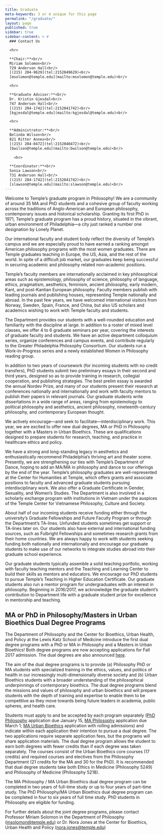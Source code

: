```yaml
---
title: Graduate
meta-keywords: 3 or 4 unique for this page
permalink: "/graduate/"
layout: page
published: true
sidebar: true
sidebar-content: > #
  ### Contact Us

  <hr>

  **Chair:**<br/>
  Miriam Solomon<br/>
  729 Anderson Hall<br/>
  [(215) 204-9629](tel:2152049629)<br/>
  [msolomon@temple.edu](mailto:msolomon@temple.edu)<br/>

  <hr>

  **Graduate Advisor:**<br/>
  Dr. Kristin Gjesdal<br/>
  747 Anderson Hall<br/>
  [(215) 204-1742](tel:2152041742)<br/>
  [kgjesdal@temple.edu](mailto:kgjesdal@temple.edu)<br/>

  <hr>

  **Administrator:**<br/>
  Belinda Wilson<br/>
  821 Ritter Annex<br/>
  [(215) 204-0472](tel:2152040472)<br/>
  [bwilson@temple.edu](mailto:bwilson@temple.edu)<br/>
  
    <hr>

  **Coordinator:**<br/>
  Sonia Lawson<br/>
  731 Anderson Hall<br/>
  [(215) 204-1742](tel:2152041742)<br/>
  [slawson@temple.edu](mailto:slawson@temple.edu)<br/>
---
```


Welcome to Temple’s graduate program in Philosophy! We are a community of around 35 MA and PhD students and a cohesive group of faculty working across the traditions of Anglo-American and European philosophy, contemporary issues and historical scholarship. Granting its first PhD in 1971, Temple’s graduate program has a proud history, situated in the vibrant, urban environment of Philadelphia—a city just ranked a number one designation by Lonely Planet.

Our international faculty and student body reflect the diversity of Temple’s campus and we are especially proud to have earned a ranking amongst American philosophy programs with the most women graduates. There are Temple graduates teaching in Europe, the US, Asia, and the rest of the world. In spite of a difficult job market, our graduates keep being successful in securing academic and philosophy related non-academic positions.

Temple’s faculty members are internationally acclaimed in key philosophical areas such as epistemology, philosophy of science, philosophy of language, ethics, pragmatism, aesthetics, feminism, ancient philosophy, early modern, Kant, and post-Kantian European philosophy. Faculty members publish with leading journals and publishing houses, representing Temple nationally and abroad. In the past few years, we have welcomed international visitors from Norway, Sweden, Spain, France, and China, but also US scholars and academics wishing to work with Temple faculty and students.

The Department provides our students with a well-rounded education and familiarity with the discipline at large. In addition to a roster of mixed level classes, we offer 4 to 6 graduate seminars per year, covering the interests of graduate faculty and students. We have an active department colloquium series, organize conferences and campus events, and contribute regularly to the Greater Philadelphia Philosophy Consortium. Our students run a Work-in-Progress series and a newly established Women in Philosophy reading group.

In addition to two years of coursework (for incoming students with no credit transfers), PhD students submit two preliminary essays in their second and third years, designed so as to provide training in research, collegial cooperation, and publishing strategies. The best prelim essay is awarded the annual Nordev Prize, and many of our students present their research at conferences nationally and internationally and work with faculty mentors to publish their papers in relevant journals. Our graduate students write dissertations in a wide range of areas, ranging from epistemology to political philosophy and aesthetics, ancient philosophy, nineteenth-century philosophy, and contemporary European thought.

We actively encourage—and seek to facilitate—interdisciplinary work. This year, we are excited to offer new dual degrees, MA or PhD in Philosophy together with a Masters in Urban Bioethics. These are qualifications designed to prepare students for research, teaching, and practice in healthcare ethics and policy.

We have a strong and long-standing legacy in aesthetics and enthusiastically recommend Philadelphia’s thriving art and theater scene. Presently, we are strengthening our ties with Temple’s Department of Dance, hoping to add an MA/MA in philosophy and dance to our offerings by the end of the year. Temple’s philosophy graduates are well-represented at the Center for Humanities at Temple, which offers grants and associate positions to faculty and advanced graduate students pursuing interdisciplinary work.  We also offer a Graduate Certificate in Gender, Sexuality, and Women’s Studies. The Department is also involved in a scholarly exchange program with institutions in Vietnam under the auspices of the Temple Center for Vietnamese Philosophy, Culture and Society.

About half of our incoming students receive funding either through the university’s Graduate Fellowships and Future Faculty Program or through the Department’s TA-lines. Unfunded students sometimes get support or TA-lines later on. Our students also have external and international funding sources, such as Fulbright Fellowships and sometimes research grants from their home countries. We are always happy to work with students seeking funding both nationally and internationally and encourage our graduate students to make use of our networks to integrate studies abroad into their graduate school experience.

Our graduate students typically assemble a solid teaching portfolio, working with faculty teaching mentors and the Teaching and Learning Center to build their skills as mentors and educators. We encourage our PhD students to pursue Temple’s Teaching in Higher Education Certificate. Our graduate students also run a mentor program for undergraduates with an interest in philosophy. Beginning in 2016/2017, we acknowledge the graduate student’s contribution to Department life with a graduate student prize for excellence in mentorship and teaching.

## MA or PhD in Philosophy/Masters in Urban Bioethics Dual Degree Programs

The Department of Philosophy and the Center for Bioethics, Urban Health, and Policy at the Lewis Katz School of Medicine introduce the first dual degree programs with a PhD or MA in Philosophy and a Masters in Urban Bioethics! Both degree programs are now accepting applications for Fall 2017 admission. The dual degrees are also announced [here](https://medicine.temple.edu/departments-centers/research-centers/center-bioethics-urban-health-and-policy/educational-programs/dual-degrees).

The aim of the dual degree programs is to provide (a) Philosophy PhD or MA students with specialized training in the ethics, values, and politics of health in our increasingly multi-dimensionally diverse society and (b) Urban Bioethics students with a broader understanding of the philosophical underpinnings of contemporary bioethics. The dual degree programs blend the missions and values of philosophy and urban bioethics and will prepare students with the depth of training and expertise to enable them to be competitive as they move towards being future leaders in academia, public spheres, and health care.

Students must apply to and be accepted by each program separately ([PhD Philosophy](http://www.cla.temple.edu/philosophy/graduate-program/information-for-applicants/) application due January 15, [MA Philosophy](http://www.cla.temple.edu/philosophy/graduate-program/information-for-applicants/) application due March 1; [MA Urban Bioethics](http://bulletin.temple.edu/graduate/scd/medicine/urban-bioethics-ma/) application with rolling admissions) and indicate within each application their intention to pursue a dual degree. The two applications require separate application fees, but the programs will share application materials. The dual degree program allows the student to earn both degrees with fewer credits than if each degree was taken separately. The courses consist of the Urban Bioethics core courses (17 credits) and required courses and electives from the Philosophy Department (21 credits for the MA and 30 for the PhD). It is recommended that dual degree students take both Ethics in Medicine (Philosophy 5249) and Philosophy of Medicine (Philosophy 5218).

The MA Philosophy / MA Urban Bioethics dual degree program can be completed in two years of full-time study or up to four years of part-time study. The PhD Philosophy/MA Urban Bioethics dual degree program can be completed in four to six years of full time study. PhD students in Philosophy are eligible for funding.

For further details about the joint degree programs, please contact Professor Miriam Solomon in the Department of Philosophy (msolomon@temple.edu) or Dr. Nora Jones at the Center for Bioethics, Urban Health and Policy (nora.jones@temple.edu)

